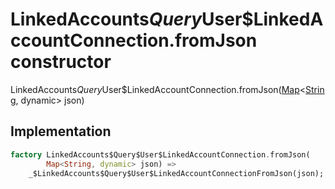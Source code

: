 


# LinkedAccounts$Query$User$LinkedAccountConnection.fromJson constructor







LinkedAccounts$Query$User$LinkedAccountConnection.fromJson([Map](https://api.dart.dev/stable/2.12.3/dart-core/Map-class.html)&lt;[String](https://api.dart.dev/stable/2.12.3/dart-core/String-class.html), dynamic> json)





## Implementation

```dart
factory LinkedAccounts$Query$User$LinkedAccountConnection.fromJson(
        Map<String, dynamic> json) =>
    _$LinkedAccounts$Query$User$LinkedAccountConnectionFromJson(json);
```







